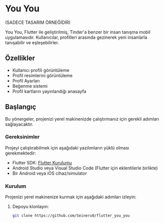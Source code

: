 # You You

(SADECE TASARIM ÖRNEĞİDİR)

You You, Flutter ile geliştirilmiş, Tinder'a benzer bir insan tanışma mobil uygulamasıdır. Kullanıcılar, profilleri arasında gezinerek yeni insanlarla tanışabilir ve eşleşebilirler.

## Özellikler

- Kullanıcı profili görüntüleme
- Profil resimlerini görüntüleme
- Profil Ayarları
- Beğenme sistemi
- Profil kartların yayınlandığı anasayfa

## Başlangıç

Bu yönergeler, projenizi yerel makinenizde çalıştırmanız için gerekli adımları sağlayacaktır.

### Gereksinimler

Projeyi çalıştırabilmek için aşağıdaki yazılımların yüklü olması gerekmektedir:

- Flutter SDK: [Flutter Kurulumu](https://flutter.dev/docs/get-started/install)
- Android Studio veya Visual Studio Code (Flutter için eklentilerle birlikte)
- Bir Android veya iOS cihaz/simulator

### Kurulum

Projenizi yerel makinenize kurmak için aşağıdaki adımları izleyin:

1. Depoyu klonlayın:
   ```sh
   git clone https://github.com/Seineru0/flutter_you_you
